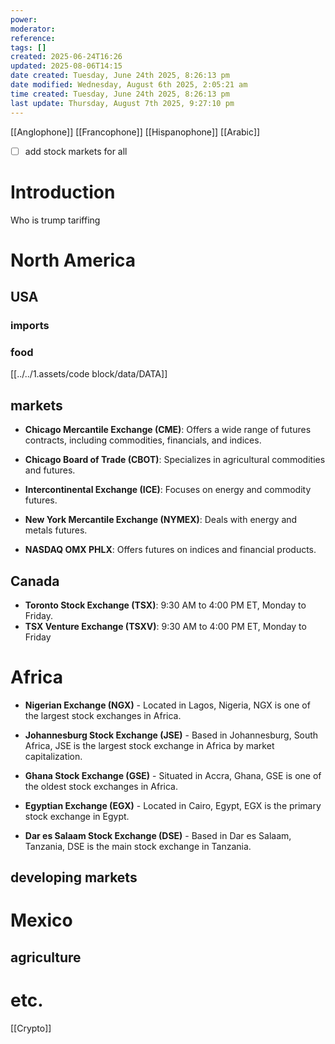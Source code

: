 ```yaml
---
power: 
moderator: 
reference: 
tags: []
created: 2025-06-24T16:26
updated: 2025-08-06T14:15
date created: Tuesday, June 24th 2025, 8:26:13 pm
date modified: Wednesday, August 6th 2025, 2:05:21 am
time created: Tuesday, June 24th 2025, 8:26:13 pm
last update: Thursday, August 7th 2025, 9:27:10 pm
---
```

[[Anglophone]]
[[Francophone]]
[[Hispanophone]]
[[Arabic]]
- [ ] add stock markets for all
# Introduction
Who is trump tariffing

# North America
## USA

### imports
### food
[[../../1.assets/code block/data/DATA]]


## markets
- **Chicago Mercantile Exchange (CME)**: Offers a wide range of futures contracts, including commodities, financials, and indices.
    
- **Chicago Board of Trade (CBOT)**: Specializes in agricultural commodities and futures.
    
- **Intercontinental Exchange (ICE)**: Focuses on energy and commodity futures.
    
- **New York Mercantile Exchange (NYMEX)**: Deals with energy and metals futures.
    
- **NASDAQ OMX PHLX**: Offers futures on indices and financial products.
##  Canada
- **Toronto Stock Exchange (TSX)**: 9:30 AM to 4:00 PM ET, Monday to Friday.
- **TSX Venture Exchange (TSXV)**: 9:30 AM to 4:00 PM ET, Monday to Friday

# Africa
- **Nigerian Exchange (NGX)** - Located in Lagos, Nigeria, NGX is one of the largest stock exchanges in Africa.
    
- **Johannesburg Stock Exchange (JSE)** - Based in Johannesburg, South Africa, JSE is the largest stock exchange in Africa by market capitalization.
    
- **Ghana Stock Exchange (GSE)** - Situated in Accra, Ghana, GSE is one of the oldest stock exchanges in Africa.
    
- **Egyptian Exchange (EGX)** - Located in Cairo, Egypt, EGX is the primary stock exchange in Egypt.
    
- **Dar es Salaam Stock Exchange (DSE)** - Based in Dar es Salaam, Tanzania, DSE is the main stock exchange in Tanzania.
## developing markets
##

# Mexico 
## 
## agriculture

# etc.

[[Crypto]]